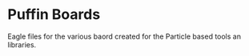 # Puffin Boards
Eagle files for the various baord created for the Particle based tools an libraries.
